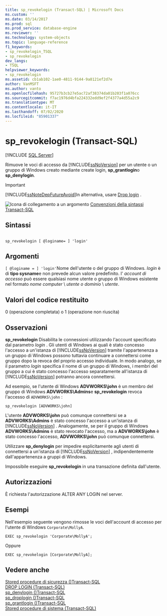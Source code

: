 ```yaml
---
title: sp_revokelogin (Transact-SQL) | Microsoft Docs
ms.custom: ''
ms.date: 03/14/2017
ms.prod: sql
ms.prod_service: database-engine
ms.reviewer: ''
ms.technology: system-objects
ms.topic: language-reference
f1_keywords:
- sp_revokelogin_TSQL
- sp_revokelogin
dev_langs:
- TSQL
helpviewer_keywords:
- sp_revokelogin
ms.assetid: cb1ab102-1ae0-4811-9144-9a8121ef2d7e
author: VanMSFT
ms.author: vanto
ms.openlocfilehash: 95727b3cb27e5ac72af38374da01b203f1a076cc
ms.sourcegitcommit: f7ac1976d4bfa224332edd9ef2f4377a4d55a2c9
ms.translationtype: MT
ms.contentlocale: it-IT
ms.lasthandoff: 07/02/2020
ms.locfileid: "85901337"
---
```

# <a name="sp_revokelogin-transact-sql"></a>sp_revokelogin (Transact-SQL)
[!INCLUDE [SQL Server](../../includes/applies-to-version/sqlserver.md)]

  Rimuove le voci di accesso da [!INCLUDE[ssNoVersion](../../includes/ssnoversion-md.md)] per un utente o un gruppo di Windows creato mediante create login, **sp_grantlogin**o **sp_denylogin**.  
  
> [!IMPORTANT]  
>  [!INCLUDE[ssNoteDepFutureAvoid](../../includes/ssnotedepfutureavoid-md.md)]In alternativa, usare [Drop login](../../t-sql/statements/drop-login-transact-sql.md) .  
  
 ![Icona di collegamento a un argomento](../../database-engine/configure-windows/media/topic-link.gif "Icona di collegamento a un argomento") [Convenzioni della sintassi Transact-SQL](../../t-sql/language-elements/transact-sql-syntax-conventions-transact-sql.md)  
  
## <a name="syntax"></a>Sintassi  
  
```  
  
sp_revokelogin [ @loginame= ] 'login'  
```  
  
## <a name="arguments"></a>Argomenti  
`[ @loginame = ] 'login'`Nome dell'utente o del gruppo di Windows. *login* è di **tipo sysname**e non prevede alcun valore predefinito. l' *account di accesso* può essere qualsiasi nome utente o gruppo di Windows esistente nel formato *nome computer* \\ *utente o dominio* \\ *utente*.  
  
## <a name="return-code-values"></a>Valori del codice restituito  
 0 (operazione completata) o 1 (operazione non riuscita)  
  
## <a name="remarks"></a>Osservazioni  
 **sp_revokelogin** Disabilita le connessioni utilizzando l'account specificato dal parametro *login* . Gli utenti di Windows ai quali è stato concesso l'accesso a un'istanza di [!INCLUDE[ssNoVersion](../../includes/ssnoversion-md.md)] tramite l'appartenenza a un gruppo di Windows possono tuttavia continuare a connettersi come gruppo dopo la revoca del proprio accesso individuale. In modo analogo, se il parametro *login* specifica il nome di un gruppo di Windows, i membri del gruppo a cui è stato concesso l'accesso separatamente all'istanza di [!INCLUDE[ssNoVersion](../../includes/ssnoversion-md.md)] potranno ancora connettersi.  
  
 Ad esempio, se l'utente di Windows **ADVWORKS\john** è un membro del gruppo di Windows **ADVWORKS\Admins**e **sp_revokelogin** revoca l'accesso di `ADVWORKS\john` :  
  
```  
sp_revokelogin [ADVWORKS\john]  
```  
  
 L'utente **ADVWORKS\john** può comunque connettersi se a **ADVWORKS\Admins** è stato concesso l'accesso a un'istanza di [!INCLUDE[ssNoVersion](../../includes/ssnoversion-md.md)] . Analogamente, se per il gruppo di Windows **ADVWORKS\Admins** è stato revocato l'accesso, ma a **ADVWORKS\john** è stato concesso l'accesso, **ADVWORKS\john** può comunque connettersi.  
  
 Utilizzare **sp_denylogin** per impedire esplicitamente agli utenti di connettersi a un'istanza di [!INCLUDE[ssNoVersion](../../includes/ssnoversion-md.md)] , indipendentemente dall'appartenenza a gruppi di Windows.  
  
 Impossibile eseguire **sp_revokelogin** in una transazione definita dall'utente.  
  
## <a name="permissions"></a>Autorizzazioni  
 È richiesta l'autorizzazione ALTER ANY LOGIN nel server.  
  
## <a name="examples"></a>Esempi  
 Nell'esempio seguente vengono rimosse le voci dell'account di accesso per l'utente di Windows `Corporate\MollyA`.  
  
```  
EXEC sp_revokelogin 'Corporate\MollyA';  
```  
  
 Oppure  
  
```  
EXEC sp_revokelogin [Corporate\MollyA];  
```  
  
## <a name="see-also"></a>Vedere anche  
 [Stored procedure di sicurezza &#40;&#41;Transact-SQL](../../relational-databases/system-stored-procedures/security-stored-procedures-transact-sql.md)   
 [DROP LOGIN &#40;Transact-SQL&#41;](../../t-sql/statements/drop-login-transact-sql.md)   
 [sp_denylogin &#40;&#41;Transact-SQL](../../relational-databases/system-stored-procedures/sp-denylogin-transact-sql.md)   
 [sp_droplogin &#40;&#41;Transact-SQL](../../relational-databases/system-stored-procedures/sp-droplogin-transact-sql.md)   
 [sp_grantlogin &#40;&#41;Transact-SQL](../../relational-databases/system-stored-procedures/sp-grantlogin-transact-sql.md)   
 [Stored procedure di sistema &#40;Transact-SQL&#41;](../../relational-databases/system-stored-procedures/system-stored-procedures-transact-sql.md)  
  
  

